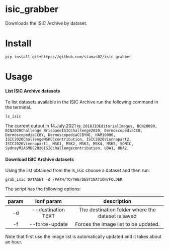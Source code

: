 # isic_grabber
Downloads the ISIC Archive by dataset.

# Install

`pip install git+https://github.com/stamas02/isic_grabber`

# Usage

#### List ISIC Archive datasets
To list datasets available in the ISIC Archive run the following command in the terminal.

`ls_isic`

The current output in 14.July.2021 is:
`2018JIDEditorialImages,
BCN20000,
BCN2020Challenge
BrisbaneISICChallenge2020,
DermoscopediaCC0,
DermoscopediaCCBY,
DermoscopediaCCBYNC,
HAM10000,
ISIC2020ChallengeMSKCCcontribution,
ISIC2020Viennapart2,
ISIC2020Viennapart1,
MSK1,
MSK2,
MSK3,
MSK4,
MSK5,
SONIC,
SydneyMIASMDC2020ISICchallengecontribution,
UDA1,
UDA2,
`


#### Download ISIC Archive datasets

Using the list obtained from the ls_isic choose a dataset and then run:

`grab_isic DATASET -d /PATH/TO/THE/DESTINATION/FOLDER`

The script has the following options:

| param | lonf param | description
| :---: | :---: | :---: | 
| -d | --destination TEXT | The destination folder where the dataset is saved  |
| -f | --force-update | Forces the image list to be updated. |

Note that first use the image list is automatically updated and it takes about an hour.
